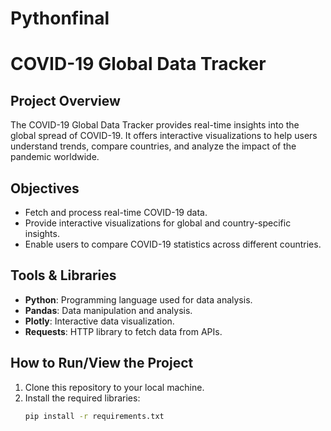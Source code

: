 # Pythonfinal
# COVID-19 Global Data Tracker

## Project Overview
The COVID-19 Global Data Tracker provides real-time insights into the global spread of COVID-19. It offers interactive visualizations to help users understand trends, compare countries, and analyze the impact of the pandemic worldwide.

## Objectives
- Fetch and process real-time COVID-19 data.
- Provide interactive visualizations for global and country-specific insights.
- Enable users to compare COVID-19 statistics across different countries.

## Tools & Libraries
- **Python**: Programming language used for data analysis.
- **Pandas**: Data manipulation and analysis.
- **Plotly**: Interactive data visualization.
- **Requests**: HTTP library to fetch data from APIs.

## How to Run/View the Project
1. Clone this repository to your local machine.
2. Install the required libraries:
   ```bash
   pip install -r requirements.txt
